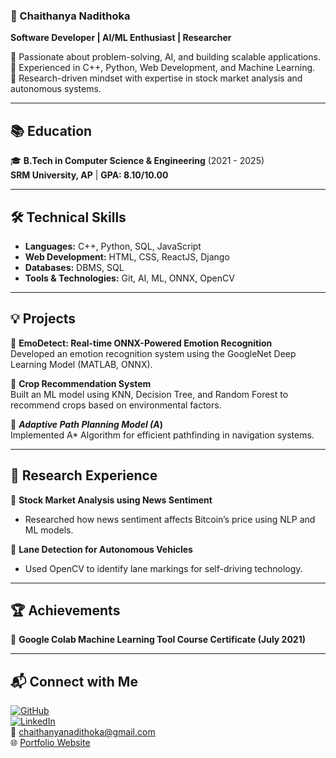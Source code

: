 ### 🚀 Chaithanya Nadithoka  
**Software Developer | AI/ML Enthusiast | Researcher**  

🔹 Passionate about problem-solving, AI, and building scalable applications.  
🔹 Experienced in C++, Python, Web Development, and Machine Learning.  
🔹 Research-driven mindset with expertise in stock market analysis and autonomous systems.  

---

## 📚 Education  
🎓 **B.Tech in Computer Science & Engineering** (2021 - 2025)  
**SRM University, AP** | **GPA: 8.10/10.00**  

---

## 🛠️ Technical Skills  
- **Languages:** C++, Python, SQL, JavaScript  
- **Web Development:** HTML, CSS, ReactJS, Django  
- **Databases:** DBMS, SQL  
- **Tools & Technologies:** Git, AI, ML, ONNX, OpenCV  

---

## 💡 Projects  
🔹 **EmoDetect: Real-time ONNX-Powered Emotion Recognition**  
Developed an emotion recognition system using the GoogleNet Deep Learning Model (MATLAB, ONNX).  

🔹 **Crop Recommendation System**  
Built an ML model using KNN, Decision Tree, and Random Forest to recommend crops based on environmental factors.  

🔹 ***Adaptive Path Planning Model (A*)**  
Implemented A* Algorithm for efficient pathfinding in navigation systems.  

---

## 🔬 Research Experience  
📌 **Stock Market Analysis using News Sentiment**  
- Researched how news sentiment affects Bitcoin’s price using NLP and ML models.  

📌 **Lane Detection for Autonomous Vehicles**  
- Used OpenCV to identify lane markings for self-driving technology.  

---

## 🏆 Achievements  
🏅 **Google Colab Machine Learning Tool Course Certificate (July 2021)**  

---

## 📬 Connect with Me  
[![GitHub](https://img.shields.io/badge/GitHub-000?style=for-the-badge&logo=github)](https://github.com/Chaithu7)  
[![LinkedIn](https://img.shields.io/badge/LinkedIn-0A66C2?style=for-the-badge&logo=linkedin)](https://linkedin.com/in/chaithanya-nadithoka-49bba9206/)  
📧 [chaithanyanadithoka@gmail.com](mailto:chaithanyanadithoka@gmail.com)  
🌐 [Portfolio Website](https://chaithanyanadithoka.github.io/)  
